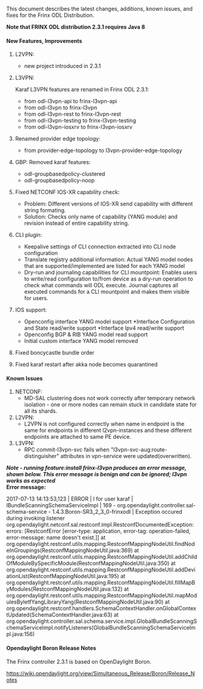 This document describes the latest changes, additions, known issues, and fixes for the Frinx ODL Distribution.<!--more-->

**Note that FRINX ODL distribution 2.3.1 requires Java 8**

#### New Features, Improvements

1.  L2VPN:
    
    *   new project introduced in 2.3.1

2.  L3VPN:
    
    Karaf L3VPN features are renamed in Frinx ODL 2.3.1:
    
    *   from odl-l3vpn-api to frinx-l3vpn-api
    *   from odl-l3vpn to frinx-l3vpn
    *   from odl-l3vpn-rest to frinx-l3vpn-rest
    *   from odl-l3vpn-testing to frinx-l3vpn-testing
    *   from odl-l3vpn-iosxrv to frinx-l3vpn-iosxrv 

3.  Renamed provider edge topology:
    
    *   from provider-edge-topology to l3vpn-provider-edge-topology

4.  GBP: Removed karaf features:
    
    *   odl-groupbasedpolicy-clustered
    *   odl-groupbasedpolicy-noop

5.  Fixed NETCONF IOS-XR capability check:
    
    *   Problem: Different versions of IOS-XR send capability with different string formating. 
    *   Solution: Checks only name of capability (YANG module) and revision instead of entire capability string.

6.  CLI plugin:
    
    *   Keepalive settings of CLI connection extracted into CLI node configuration
    *   Translate registry additional information: Actual YANG model nodes that are supported/implemented are listed for each YANG model
    *   Dry-run and journaling capabilities for CLI mountpoint: Enables users to write/read configuration to/from device as a dry-run operation to check what commands will ODL execute. Journal captures all executed commands for a CLI mountpoint and makes them visible for users. 

7.  IOS support:
    
    *   Openconfig interface YANG model support *Interface Configuration and State read/write support *Interface Ipv4 read/write support
    *   Openconfig BGP & RIB YANG model read support
    *   Initial custom interface YANG model removed

8.  Fixed boncycastle bundle order

9.  Fixed karaf restart after akka node becomes quarantined

#### Known Issues

1.  NETCONF: 
    *   MD-SAL clustering does not work correctly after temporary network isolation - one or more nodes can remain stuck in candidate state for all its shards.
2.  L2VPN: 
    *   L2VPN is not configured correctly when name in endpoint is the same for endpoints in different l2vpn-instances and these different endpoints are attached to same PE device.
3.  L3VPN: 
    *   RPC commit-l3vpn-svc fails when "l3vpn-svc-aug:route-distinguisher" attributes in vpn-service were updated(overwritten).

***Note - running feature:install frinx-l3vpn produces an error message, shown below. This error message is benign and can be ignored; l3vpn works as expected*  
Error message:**

2017-07-13 14:13:53,123 | ERROR | l for user karaf | lBundleScanningSchemaServiceImpl | 169 - org.opendaylight.controller.sal-schema-service - 1.4.3.Boron-SR3_2_3_0-frinxodl | Exception occured during invoking listener  
org.opendaylight.netconf.sal.restconf.impl.RestconfDocumentedException: errors: [RestconfError [error-type: application, error-tag: operation-failed, error-message: name doesn't exist.]] at org.opendaylight.restconf.utils.mapping.RestconfMappingNodeUtil.findNodeInGroupings(RestconfMappingNodeUtil.java:369) at org.opendaylight.restconf.utils.mapping.RestconfMappingNodeUtil.addChildOfModuleBySpecificModule(RestconfMappingNodeUtil.java:350) at org.opendaylight.restconf.utils.mapping.RestconfMappingNodeUtil.addDeviationList(RestconfMappingNodeUtil.java:195) at org.opendaylight.restconf.utils.mapping.RestconfMappingNodeUtil.fillMapByModules(RestconfMappingNodeUtil.java:132) at org.opendaylight.restconf.utils.mapping.RestconfMappingNodeUtil.mapModulesByIetfYangLibraryYang(RestconfMappingNodeUtil.java:90) at org.opendaylight.restconf.handlers.SchemaContextHandler.onGlobalContextUpdated(SchemaContextHandler.java:63) at org.opendaylight.controller.sal.schema.service.impl.GlobalBundleScanningSchemaServiceImpl.notifyListeners(GlobalBundleScanningSchemaServiceImpl.java:156)

#### Opendaylight Boron Release Notes

The Frinx controller 2.3.1 is based on OpenDaylight Boron.

<https://wiki.opendaylight.org/view/Simultaneous_Release/Boron/Release_Notes>
